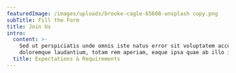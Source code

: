 ```yaml
---
featuredImage: /images/uploads/brooke-cagle-65608-unsplash copy.png
subTitle: Fill the Form
title: Join Us
intro:
  content: >-
    Sed ut perspiciatis unde omnis iste natus error sit voluptatem accusantium
    doloremque laudantium, totam rem aperiam, eaque ipsa quae ab illo inventore
  title: Expectations & Requirements
---
```


